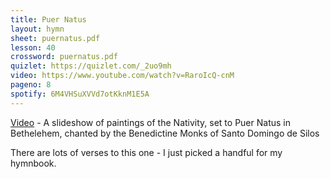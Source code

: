 ```yaml
---
title: Puer Natus
layout: hymn
sheet: puernatus.pdf
lesson: 40
crossword: puernatus.pdf
quizlet: https://quizlet.com/_2uo9mh
video: https://www.youtube.com/watch?v=RaroIcQ-cnM
pageno: 8
spotify: 6M4VHSuXVVd7otKknM1E5A
---
```



[Video](https://www.youtube.com/watch?v=RaroIcQ-cnM) - A slideshow of paintings of the Nativity, set to Puer Natus in Bethelehem, 
chanted by the Benedictine Monks of Santo Domingo de Silos

There are lots of verses to this one - I just picked a handful for my hymnbook.

